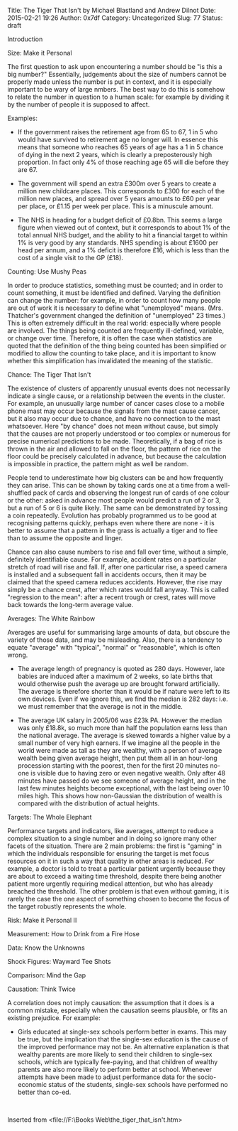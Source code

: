 Title: The Tiger That Isn't by Michael Blastland and Andrew Dilnot
Date: 2015-02-21 19:26
Author: 0x7df
Category: Uncategorized
Slug: 77
Status: draft

Introduction

Size: Make it Personal

The first question to ask upon encountering a number should be "is this
a big number?" Essentially, judgements about the size of numbers cannot
be properly made unless the number is put in context, and it is
especially important to be wary of large nmbers. The best way to do this
is somehow to relate the number in question to a human scale: for
example by dividing it by the number of people it is supposed to affect.

Examples:

-   If the government raises the retirement age from 65 to 67, 1 in 5
    who would have survived to retirement age no longer will. In essence
    this means that someone who reaches 65 years of age has a 1 in 5
    chance of dying in the next 2 years, which is clearly a
    preposterously high proportion. In fact only 4% of those reaching
    age 65 will die before they are 67.

-   The government will spend an extra £300m over 5 years to create a
    million new childcare places. This corresponds to £300 for each of
    the million new places, and spread over 5 years amounts to £60 per
    year per place, or £1.15 per week per place. This is a minuscule
    amount.

-   The NHS is heading for a budget deficit of £0.8bn. This seems a
    large figure when viewed out of context, but it corresponds to about
    1% of the total annual NHS budget, and the ability to hit a
    financial target to within 1% is very good by any standards. NHS
    spending is about £1600 per head per annum, and a 1% deficit is
    therefore £16, which is less than the cost of a single visit to the
    GP (£18).

Counting: Use Mushy Peas

In order to produce statistics, something must be counted; and in order
to count something, it must be identified and defined. Varying the
definition can change the number: for example, in order to count how
many people are out of work it is necessary to define what "unemployed"
means. (Mrs. Thatcher's government changed the definition of
"unemployed" 23 times.) This is often extremely difficult in the real
world: especially where people are involved. The things being counted
are frequently ill-defined, variable, or change over time. Therefore, it
is often the case when statistics are quoted that the definition of the
thing being counted has been simplified or modified to allow the
counting to take place, and it is important to know whether this
simplification has invalidated the meaning of the statistic.

Chance: The Tiger That Isn't

The existence of clusters of apparently unusual events does not
necessarily indicate a single cause, or a relationship between the
events in the cluster. For example, an unusually large number of cancer
cases close to a mobile phone mast may occur because the signals from
the mast cause cancer, but it also may occur due to chance, and have no
connection to the mast whatsoever. Here "by chance" does not mean
without cause, but simply that the causes are not properly understood or
too complex or numerous for precise numerical predictions to be made.
Theoretically, if a bag of rice is thrown in the air and allowed to fall
on the floor, the pattern of rice on the floor could be precisely
calculated in advance, but because the calculation is impossible in
practice, the pattern might as well be random.

People tend to underestimate how big clusters can be and how frequently
they can arise. This can be shown by taking cards one at a time from a
well-shuffled pack of cards and observing the longest run of cards of
one colour or the other: asked in advance most people would predict a
run of 2 or 3, but a run of 5 or 6 is quite likely. The same can be
demonstrated by tossing a coin repeatedly. Evolution has probably
programmed us to be good at recognising patterns quickly, perhaps even
where there are none - it is better to assume that a pattern in the
grass is actually a tiger and to flee than to assume the opposite and
linger.

Chance can also cause numbers to rise and fall over time, without a
simple, definitely identifiable cause. For example, accident rates on a
particular stretch of road will rise and fall. If, after one particular
rise, a speed camera is installed and a subsequent fall in accidents
occurs, then it may be claimed that the speed camera reduces accidents.
However, the rise may simply be a chance crest, after which rates would
fall anyway. This is called "regression to the mean": after a recent
trough or crest, rates will move back towards the long-term average
value.

Averages: The White Rainbow

Averages are useful for summarising large amounts of data, but obscure
the variety of those data, and may be misleading. Also, there is a
tendency to equate "average" with "typical", "normal" or "reasonable",
which is often wrong.

-   The average length of pregnancy is quoted as 280 days. However, late
    babies are induced after a maximum of 2 weeks, so late births that
    would otherwise push the average up are brought forward
    artificially. The average is therefore shorter than it would be if
    nature were left to its own devices. Even if we ignore this, we find
    the median is 282 days: i.e. we must remember that the average is
    not in the middle.

-   The average UK salary in 2005/06 was £23k PA. However the median was
    only £18.8k, so much more than half the population earns less than
    the national average. The average is skewed towards a higher value
    by a small number of very high earners. If we imagine all the people
    in the world were made as tall as they are wealthy, with a person of
    average wealth being given average height, then put them all in an
    hour-long procession starting with the poorest, then for the first
    20 minutes no-one is visible due to having zero or even negative
    wealth. Only after 48 minutes have passed do we see someone of
    average height, and in the last few minutes heights become
    exceptional, with the last being over 10 miles high. This shows how
    non-Gaussian the distribution of wealth is compared with the
    distribution of actual heights.

Targets: The Whole Elephant

Performance targets and indicators, like averages, attempt to reduce a
complex situation to a single number and in doing so ignore many other
facets of the situation. There are 2 main problems: the first is
"gaming" in which the individuals responsible for ensuring the target is
met focus resources on it in such a way that quality in other areas is
reduced. For example, a doctor is told to treat a particular patient
urgently because they are about to exceed a waiting time threshold,
despite there being another patient more urgently requiring medical
attention, but who has already breached the threshold. The other problem
is that even without gaming, it is rarely the case the one aspect of
something chosen to become the focus of the target robustly represents
the whole.

Risk: Make it Personal II

Measurement: How to Drink from a Fire Hose

Data: Know the Unknowns

Shock Figures: Wayward Tee Shots

Comparison: Mind the Gap

Causation: Think Twice

A correlation does not imply causation: the assumption that it does is a
common mistake, especially when the causation seems plausible, or fits
an existing prejudice. For example:

-   Girls educated at single-sex schools perform better in exams. This
    may be true, but the implication that the single-sex education is
    the cause of the improved performance may not be. An alternative
    explanation is that wealthy parents are more likely to send their
    children to single-sex schools, which are typically fee-paying, and
    that children of wealthy parents are also more likely to perform
    better at school. Whenever attempts have been made to adjust
    performance data for the socio-economic status of the students,
    single-sex schools have performed no better than co-ed.

 

Inserted from <<a>file://F:\\Books
Web\\the_tiger_that_isn't.htm</a>>

